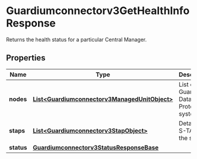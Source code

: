

# Guardiumconnectorv3GetHealthInfoResponse

Returns the health status for a particular Central Manager.

## Properties

| Name | Type | Description | Notes |
|------------ | ------------- | ------------- | -------------|
|**nodes** | [**List&lt;Guardiumconnectorv3ManagedUnitObject&gt;**](Guardiumconnectorv3ManagedUnitObject.md) | List of Guardium Data Protection systems. |  [optional] |
|**staps** | [**List&lt;Guardiumconnectorv3StapObject&gt;**](Guardiumconnectorv3StapObject.md) | Details of S-TAPs for the system. |  [optional] |
|**status** | [**Guardiumconnectorv3StatusResponseBase**](Guardiumconnectorv3StatusResponseBase.md) |  |  [optional] |



